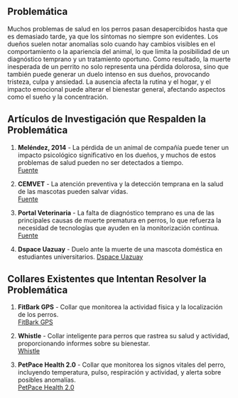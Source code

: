 ## Problemática

Muchos problemas de salud en los perros pasan desapercibidos hasta que es demasiado tarde, ya que los síntomas no siempre son evidentes. Los dueños suelen notar anomalías solo cuando hay cambios visibles en el comportamiento o la apariencia del animal, lo que limita la posibilidad de un diagnóstico temprano y un tratamiento oportuno. Como resultado, la muerte inesperada de un perrito no solo representa una pérdida dolorosa, sino que también puede generar un duelo intenso en sus dueños, provocando tristeza, culpa y ansiedad. La ausencia afecta la rutina y el hogar, y el impacto emocional puede alterar el bienestar general, afectando aspectos como el sueño y la concentración.

## Artículos de Investigación que Respalden la Problemática

1. **Meléndez, 2014** - La pérdida de un animal de compañía puede tener un impacto psicológico significativo en los dueños, y muchos de estos problemas de salud pueden no ser detectados a tiempo.  
   [Fuente](http://www.scielo.org.pe/scielo.php?script=sci_arttext&pid=S1609-91172020000200037#:~:text=La%20p%C3%A9rdida%20de%20un%20animal%20de%20compa%C3%B1%C3%ADa%20puede%20ser%20un,culpa%20(Mel%C3%A9ndez%2C%202014))

2. **CEMVET** - La atención preventiva y la detección temprana en la salud de las mascotas pueden salvar vidas.  
   [Fuente](https://www.cemvet.cl/post/la-importancia-de-la-atenci%C3%B3n-preventiva-y-la-detecci%C3%B3n-temprana-en-la-salud-de-tu-mascota)

3. **Portal Veterinaria** - La falta de diagnóstico temprano es una de las principales causas de muerte prematura en perros, lo que refuerza la necesidad de tecnologías que ayuden en la monitorización continua.  
   [Fuente](https://www.portalveterinaria.com/actualidad-veterinaria/actualidad/25346/cuales-son-las-causas-de-muerte-mas-habituales-en-los-perros.html)

4. **Dspace Uazuay** - Duelo ante la muerte de una mascota doméstica en estudiantes universitarios.
   [Dspace Uazuay](https://dspace.uazuay.edu.ec/bitstream/datos/15248/1/20764.pdf)

## Collares Existentes que Intentan Resolver la Problemática

1. **FitBark GPS** - Collar que monitorea la actividad física y la localización de los perros.  
   [FitBark GPS](https://www.fitbark.com/store/fitbarkgps)

2. **Whistle** - Collar inteligente para perros que rastrea su salud y actividad, proporcionando informes sobre su bienestar.  
   [Whistle](https://www.whistle.com/)

3. **PetPace Health 2.0** - Collar que monitorea los signos vitales del perro, incluyendo temperatura, pulso, respiración y actividad, y alerta sobre posibles anomalías.  
   [PetPace Health 2.0](https://petpace.com/product/the-new-petpace-health-2-0/)
